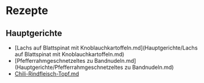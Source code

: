 Rezepte
=======

Hauptgerichte
-------------

* [Lachs auf Blattspinat mit Knoblauchkartoffeln.md](Hauptgerichte/Lachs auf Blattspinat mit Knoblauchkartoffeln.md)
* [Pfefferrahmgeschnetzeltes zu Bandnudeln.md](Hauptgerichte/Pfefferrahmgeschnetzeltes zu Bandnudeln.md)
* [Chili-Rindfleisch-Topf.md](Hauptgerichte/Chili-Rindfleisch-Topf.md)

